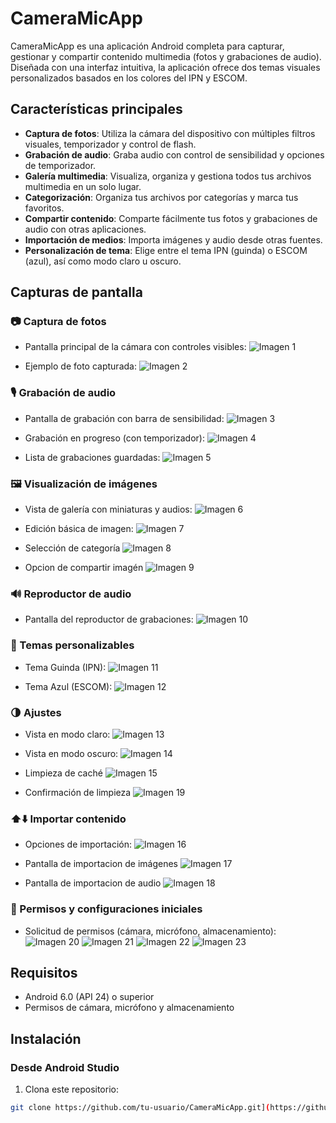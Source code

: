 # CameraMicApp

CameraMicApp es una aplicación Android completa para capturar, gestionar y compartir contenido multimedia (fotos y grabaciones de audio). Diseñada con una interfaz intuitiva, la aplicación ofrece dos temas visuales personalizados basados en los colores del IPN y ESCOM.

## Características principales

- **Captura de fotos**: Utiliza la cámara del dispositivo con múltiples filtros visuales, temporizador y control de flash.
- **Grabación de audio**: Graba audio con control de sensibilidad y opciones de temporizador.
- **Galería multimedia**: Visualiza, organiza y gestiona todos tus archivos multimedia en un solo lugar.
- **Categorización**: Organiza tus archivos por categorías y marca tus favoritos.
- **Compartir contenido**: Comparte fácilmente tus fotos y grabaciones de audio con otras aplicaciones.
- **Importación de medios**: Importa imágenes y audio desde otras fuentes.
- **Personalización de tema**: Elige entre el tema IPN (guinda) o ESCOM (azul), así como modo claro u oscuro.

## Capturas de pantalla

### 📷 Captura de fotos
- Pantalla principal de la cámara con controles visibles:
  ![Imagen 1](assets/1.png)
  
- Ejemplo de foto capturada:
  ![Imagen 2](assets/2.png)
  

### 🎙 Grabación de audio
- Pantalla de grabación con barra de sensibilidad:
  ![Imagen 3](assets/3.png)
  
- Grabación en progreso (con temporizador):
  ![Imagen 4](assets/4.png)

- Lista de grabaciones guardadas:
  ![Imagen 5](assets/5.png)

### 🖼 Visualización de imágenes
- Vista de galería con miniaturas y audios:
  ![Imagen 6](assets/6.png)
  
- Edición básica de imagen:
  ![Imagen 7](assets/7.png)

- Selección de categoría
  ![Imagen 8](assets/8.png)

- Opcion de compartir imagén
  ![Imagen 9](assets/9.png)

  
### 🔊 Reproductor de audio
- Pantalla del reproductor de grabaciones:
  ![Imagen 10](assets/10.png)

### 🎨 Temas personalizables
- Tema Guinda (IPN):
  ![Imagen 11](assets/11.png)

- Tema Azul (ESCOM):
  ![Imagen 12](assets/12.png)

### 🌗 Ajustes
- Vista en modo claro:
  ![Imagen 13](assets/13.png)

- Vista en modo oscuro:
  ![Imagen 14](assets/14.png)

- Limpieza de caché
  ![Imagen 15](assets/15.png)
- Confirmación de limpieza
  ![Imagen 19](assets/19.png)

### ⬆️⬇️ Importar contenido
- Opciones de importación:
  ![Imagen 16](assets/16.png)

- Pantalla de importacion de imágenes
  ![Imagen 17](assets/17.png)

- Pantalla de importacion de audio
  ![Imagen 18](assets/18.png)

### 🔐 Permisos y configuraciones iniciales
- Solicitud de permisos (cámara, micrófono, almacenamiento):
  ![Imagen 20](assets/20.png)
  ![Imagen 21](assets/21.png)
  ![Imagen 22](assets/22.png)
  ![Imagen 23](assets/23.png)

## Requisitos

- Android 6.0 (API 24) o superior
- Permisos de cámara, micrófono y almacenamiento

## Instalación

### Desde Android Studio

1. Clona este repositorio:
```bash
git clone https://github.com/tu-usuario/CameraMicApp.git](https://github.com/GioSENPAII/Practica_3_Ejercicio_2.git
